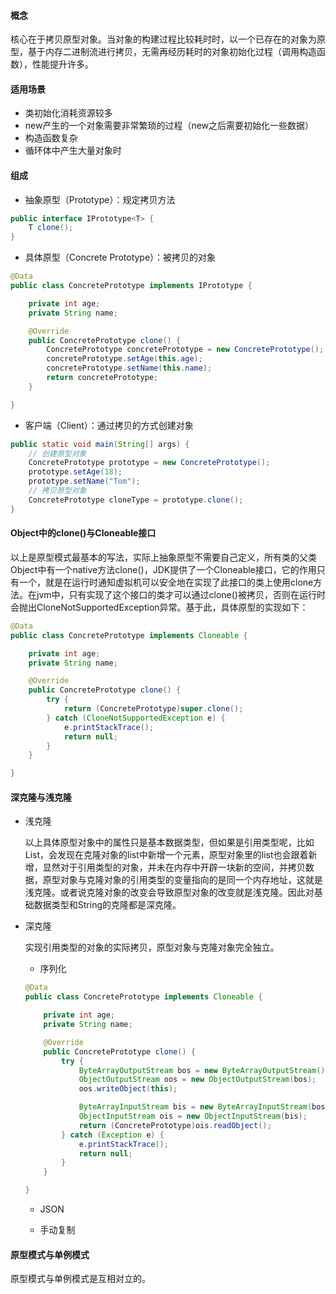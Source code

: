 #### 概念

核心在于拷贝原型对象。当对象的构建过程比较耗时时，以一个已存在的对象为原型，基于内存二进制流进行拷贝，无需再经历耗时的对象初始化过程（调用构造函数），性能提升许多。


#### 适用场景

- 类初始化消耗资源较多
- new产生的一个对象需要非常繁琐的过程（new之后需要初始化一些数据）
- 构造函数复杂
- 循环体中产生大量对象时


#### 组成

- 抽象原型（Prototype）：规定拷贝方法

```java
public interface IPrototype<T> {
    T clone();
}
```

- 具体原型（Concrete Prototype）：被拷贝的对象

```java
@Data
public class ConcretePrototype implements IPrototype {

    private int age;
    private String name;

    @Override
    public ConcretePrototype clone() {
        ConcretePrototype concretePrototype = new ConcretePrototype();
        concretePrototype.setAge(this.age);
        concretePrototype.setName(this.name);
        return concretePrototype;
    }

}
```

- 客户端（Client）：通过拷贝的方式创建对象

```java
public static void main(String[] args) {
    // 创建原型对象
    ConcretePrototype prototype = new ConcretePrototype();
    prototype.setAge(18);
    prototype.setName("Tom");
    // 拷贝原型对象
    ConcretePrototype cloneType = prototype.clone();
}
```

#### Object中的clone()与Cloneable接口

以上是原型模式最基本的写法，实际上抽象原型不需要自己定义，所有类的父类Object中有一个native方法clone()，JDK提供了一个Cloneable接口，它的作用只有一个，就是在运行时通知虚拟机可以安全地在实现了此接口的类上使用clone方法。在jvm中，只有实现了这个接口的类才可以通过clone()被拷贝，否则在运行时会抛出CloneNotSupportedException异常。基于此，具体原型的实现如下：

```java
@Data
public class ConcretePrototype implements Cloneable {

    private int age;
    private String name;

    @Override
    public ConcretePrototype clone() {
        try {
            return (ConcretePrototype)super.clone();
        } catch (CloneNotSupportedException e) {
            e.printStackTrace();
            return null;
        }
    }

}
```


#### 深克隆与浅克隆

- 浅克隆

  以上具体原型对象中的属性只是基本数据类型，但如果是引用类型呢，比如List，会发现在克隆对象的list中新增一个元素，原型对象里的list也会跟着新增，显然对于引用类型的对象，并未在内存中开辟一块新的空间，并拷贝数据，原型对象与克隆对象的引用类型的变量指向的是同一个内存地址，这就是浅克隆。或者说克隆对象的改变会导致原型对象的改变就是浅克隆。因此对基础数据类型和String的克隆都是深克隆。

- 深克隆

  实现引用类型的对象的实际拷贝，原型对象与克隆对象完全独立。

  - 序列化

  ```java
  @Data
  public class ConcretePrototype implements Cloneable {

      private int age;
      private String name;

      @Override
      public ConcretePrototype clone() {
          try {
              ByteArrayOutputStream bos = new ByteArrayOutputStream();
              ObjectOutputStream oos = new ObjectOutputStream(bos);
              oos.writeObject(this);

              ByteArrayInputStream bis = new ByteArrayInputStream(bos.toByteArray());
              ObjectInputStream ois = new ObjectInputStream(bis);
              return (ConcretePrototype)ois.readObject();
          } catch (Exception e) {
              e.printStackTrace();
              return null;
          }
      }

  }
    ```

  - JSON

  - 手动复制


#### 原型模式与单例模式

原型模式与单例模式是互相对立的。
